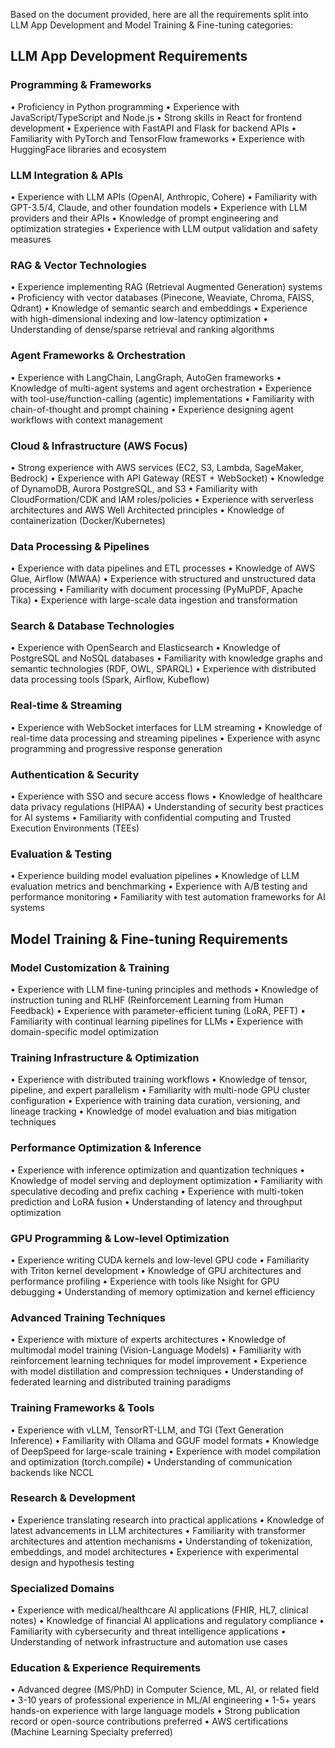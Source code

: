 Based on the document provided, here are all the requirements split into LLM App Development and Model Training & Fine-tuning categories:

## LLM App Development Requirements

### Programming & Frameworks
• Proficiency in Python programming
• Experience with JavaScript/TypeScript and Node.js
• Strong skills in React for frontend development
• Experience with FastAPI and Flask for backend APIs
• Familiarity with PyTorch and TensorFlow frameworks
• Experience with HuggingFace libraries and ecosystem

### LLM Integration & APIs
• Experience with LLM APIs (OpenAI, Anthropic, Cohere)
• Familiarity with GPT-3.5/4, Claude, and other foundation models
• Experience with LLM providers and their APIs
• Knowledge of prompt engineering and optimization strategies
• Experience with LLM output validation and safety measures

### RAG & Vector Technologies
• Experience implementing RAG (Retrieval Augmented Generation) systems
• Proficiency with vector databases (Pinecone, Weaviate, Chroma, FAISS, Qdrant)
• Knowledge of semantic search and embeddings
• Experience with high-dimensional indexing and low-latency optimization
• Understanding of dense/sparse retrieval and ranking algorithms

### Agent Frameworks & Orchestration
• Experience with LangChain, LangGraph, AutoGen frameworks
• Knowledge of multi-agent systems and agent orchestration
• Experience with tool-use/function-calling (agentic) implementations
• Familiarity with chain-of-thought and prompt chaining
• Experience designing agent workflows with context management

### Cloud & Infrastructure (AWS Focus)
• Strong experience with AWS services (EC2, S3, Lambda, SageMaker, Bedrock)
• Experience with API Gateway (REST + WebSocket)
• Knowledge of DynamoDB, Aurora PostgreSQL, and S3
• Familiarity with CloudFormation/CDK and IAM roles/policies
• Experience with serverless architectures and AWS Well Architected principles
• Knowledge of containerization (Docker/Kubernetes)

### Data Processing & Pipelines
• Experience with data pipelines and ETL processes
• Knowledge of AWS Glue, Airflow (MWAA)
• Experience with structured and unstructured data processing
• Familiarity with document processing (PyMuPDF, Apache Tika)
• Experience with large-scale data ingestion and transformation

### Search & Database Technologies
• Experience with OpenSearch and Elasticsearch
• Knowledge of PostgreSQL and NoSQL databases
• Familiarity with knowledge graphs and semantic technologies (RDF, OWL, SPARQL)
• Experience with distributed data processing tools (Spark, Airflow, Kubeflow)

### Real-time & Streaming
• Experience with WebSocket interfaces for LLM streaming
• Knowledge of real-time data processing and streaming pipelines
• Experience with async programming and progressive response generation

### Authentication & Security
• Experience with SSO and secure access flows
• Knowledge of healthcare data privacy regulations (HIPAA)
• Understanding of security best practices for AI systems
• Familiarity with confidential computing and Trusted Execution Environments (TEEs)

### Evaluation & Testing
• Experience building model evaluation pipelines
• Knowledge of LLM evaluation metrics and benchmarking
• Experience with A/B testing and performance monitoring
• Familiarity with test automation frameworks for AI systems

## Model Training & Fine-tuning Requirements

### Model Customization & Training
• Experience with LLM fine-tuning principles and methods
• Knowledge of instruction tuning and RLHF (Reinforcement Learning from Human Feedback)
• Experience with parameter-efficient tuning (LoRA, PEFT)
• Familiarity with continual learning pipelines for LLMs
• Experience with domain-specific model optimization

### Training Infrastructure & Optimization
• Experience with distributed training workflows
• Knowledge of tensor, pipeline, and expert parallelism
• Familiarity with multi-node GPU cluster configuration
• Experience with training data curation, versioning, and lineage tracking
• Knowledge of model evaluation and bias mitigation techniques

### Performance Optimization & Inference
• Experience with inference optimization and quantization techniques
• Knowledge of model serving and deployment optimization
• Familiarity with speculative decoding and prefix caching
• Experience with multi-token prediction and LoRA fusion
• Understanding of latency and throughput optimization

### GPU Programming & Low-level Optimization
• Experience writing CUDA kernels and low-level GPU code
• Familiarity with Triton kernel development
• Knowledge of GPU architectures and performance profiling
• Experience with tools like Nsight for GPU debugging
• Understanding of memory optimization and kernel efficiency

### Advanced Training Techniques
• Experience with mixture of experts architectures
• Knowledge of multimodal model training (Vision-Language Models)
• Familiarity with reinforcement learning techniques for model improvement
• Experience with model distillation and compression techniques
• Understanding of federated learning and distributed training paradigms

### Training Frameworks & Tools
• Experience with vLLM, TensorRT-LLM, and TGI (Text Generation Inference)
• Familiarity with Ollama and GGUF model formats
• Knowledge of DeepSpeed for large-scale training
• Experience with model compilation and optimization (torch.compile)
• Understanding of communication backends like NCCL

### Research & Development
• Experience translating research into practical applications
• Knowledge of latest advancements in LLM architectures
• Familiarity with transformer architectures and attention mechanisms
• Understanding of tokenization, embeddings, and model architectures
• Experience with experimental design and hypothesis testing

### Specialized Domains
• Experience with medical/healthcare AI applications (FHIR, HL7, clinical notes)
• Knowledge of financial AI applications and regulatory compliance
• Familiarity with cybersecurity and threat intelligence applications
• Understanding of network infrastructure and automation use cases

### Education & Experience Requirements
• Advanced degree (MS/PhD) in Computer Science, ML, AI, or related field
• 3-10 years of professional experience in ML/AI engineering
• 1-5+ years hands-on experience with large language models
• Strong publication record or open-source contributions preferred
• AWS certifications (Machine Learning Specialty preferred)